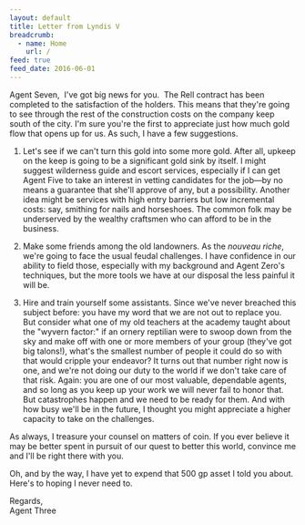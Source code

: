 ```yaml
---
layout: default
title: Letter from Lyndis V
breadcrumb:
  - name: Home
    url: /
feed: true
feed_date: 2016-06-01
---
```

Agent Seven,
​
I've got big news for you.
​
The Rell contract has been completed to the satisfaction of the holders. This means that they're going to see through the rest of the construction costs on the company keep south of the city. I'm sure you're the first to appreciate just how much gold flow that opens up for us. As such, I have a few suggestions.

1. Let's see if we can't turn this gold into some more gold. After all, upkeep on the keep is going to be a significant gold sink by itself. I might suggest wilderness guide and escort services, especially if I can get Agent Five to take an interest in vetting candidates for the job—by no means a guarantee that she'll approve of any, but a possibility. Another idea might be services with high entry barriers but low incremental costs: say, smithing for nails and horseshoes. The common folk may be underserved by the wealthy craftsmen who can afford to be in the business.

2. Make some friends among the old landowners. As the *nouveau riche*, we're going to face the usual feudal challenges. I have confidence in our ability to field those, especially with my background and Agent Zero's techniques, but the more tools we have at our disposal the less painful it will be.

3. Hire and train yourself some assistants. Since we've never breached this subject before: you have my word that we are not out to replace you. But consider what one of my old teachers at the academy taught about the "wyvern factor:" if an ornery reptilian were to swoop down from the sky and make off with one or more members of your group (they've got big talons!), what's the smallest number of people it could do so with that would cripple your endeavor? It turns out that number right now is one, and we're not doing our duty to the world if we don't take care of that risk. Again: you are one of our most valuable, dependable agents, and so long as you keep up your work we will never fail to honor that. But catastrophes happen and we need to be ready for them. And with how busy we'll be in the future, I thought you might appreciate a higher capacity to take on the challenges.

As always, I treasure your counsel on matters of coin. If you ever believe it may be better spent in pursuit of our quest to better this world, convince me and I'll be right there with you.

Oh, and by the way, I have yet to expend that 500 gp asset I told you about. Here's to hoping I never need to.

Regards,  
Agent Three
